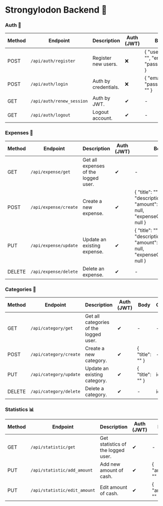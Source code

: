 # Strongylodon Backend 💾

### Auth 🔐

| Method | Endpoint                  | Description          | Auth (JWT) | Body                                           | Query |
| ------ | ------------------------- | -------------------- | ---------- | ---------------------------------------------- | ----- |
| POST   | `/api/auth/register`      | Register new users.  | ❌         | { "username": "", "email": "", "password":"" } | -     |
| POST   | `/api/auth/login`         | Auth by credentials. | ❌         | { "email": "", "password": "" }             | -     |
| GET    | `/api/auth/renew_session` | Auth by JWT.         | ✔          | -                                              | -     |
| GET    | `/api/auth/logout`        | Logout account.      | ✔          | -                                              | -     |

### Expenses 💸

| Method | Endpoint              | Description                          | Auth (JWT) | Body                                                                                     | Query |
| ------ | --------------------- | ------------------------------------ | ---------- | ---------------------------------------------------------------------------------------- | ----- |
| GET    | `/api/expense/get`    | Get all expenses of the logged user. | ✔          | -                                                                                        | -     |
| POST   | `/api/expense/create` | Create a new expense.                | ✔          | { "title": "", "description": "", "amount": 0, "date": null, "expenseCategoryId": null } | -     |
| PUT    | `/api/expense/update` | Update an existing expense.          | ✔          | { "title": "", "description": "", "amount": 0, "date": null, "expenseCategoryId": null } | id    |
| DELETE | `/api/expense/delete` | Delete an expense.                   | ✔          | -                                                                                        | id    |

### Categories 📂

| Method | Endpoint               | Description                            | Auth (JWT) | Body            | Query |
| ------ | ---------------------- | -------------------------------------- | ---------- | --------------- | ----- |
| GET    | `/api/category/get`    | Get all categories of the logged user. | ✔          | -               | -     |
| POST   | `/api/category/create` | Create a new category.                 | ✔          | { "title": "" } | -     |
| PUT    | `/api/category/update` | Update an existing category.           | ✔          | { "title": "" } | id    |
| DELETE | `/api/category/delete` | Delete a category.                     | ✔          | -               | id    |

### Statistics 📊

| Method | Endpoint                     | Description                        | Auth (JWT) | Body             | Query |
| ------ | ---------------------------- | ---------------------------------- | ---------- | ---------------- | ----- |
| GET    | `/api/statistic/get`         | Get statistics of the logged user. | ✔          | -                | -     |
| PUT    | `/api/statistic/add_amount`  | Add new amount of cash.            | ✔          | { "amount": "" } | id    |
| PUT    | `/api/statistic/edit_amount` | Edit amount of cash.               | ✔          | { "amount": "" } | id    |
